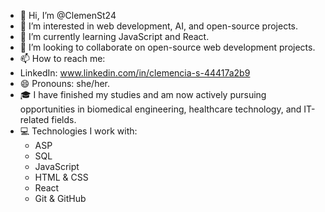 - 👋 Hi, I’m @ClemenSt24
- 👀 I’m interested in web development, AI, and open-source projects.
- 🌱 I’m currently learning JavaScript and React.
- 💞️ I’m looking to collaborate on open-source web development projects.
- 📫 How to reach me:
- LinkedIn: www.linkedin.com/in/clemencia-s-44417a2b9
- 😄 Pronouns: she/her.
- 🎓 I have finished my studies and am now actively pursuing opportunities in biomedical engineering, healthcare technology, and IT-related fields. 
- 💻 Technologies I work with:
    - ASP
    - SQL
    - JavaScript
    - HTML & CSS
    - React
    - Git & GitHub

<!---
ClemenSt24/ClemenSt24 is a ✨ special ✨ repository because its `README.md` (this file) appears on your GitHub profile.
You can click the Preview link to take a look at your changes.
--->
